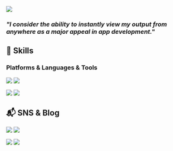 
<img src="https://capsule-render.vercel.app/api?type=waving&color=auto&height=200&section=header&text=hi,itsme,sooj👋&fontSize=50" />

### *"I consider the ability to instantly view my output from anywhere as a major appeal in app development."*


## :deciduous_tree: Skills
### Platforms & Languages & Tools
<img src="https://img.shields.io/badge/Kotlin-0095D5?&style=for-the-badge&logo=kotlin&logoColor=white"/></a>
<img src="https://img.shields.io/badge/Android-3DDC84?style=for-the-badge&logo=android&logoColor=whitee"/></a>

<img src="https://img.shields.io/badge/Slack-4A154B?style=for-the-badge&logo=slack&logoColor=white"/></a>
<img src="https://img.shields.io/badge/Discord-7289DA?style=for-the-badge&logo=discord&logoColor=white"/></a>

<!--
[![Top Langs](https://github-readme-stats.vercel.app/api/top-langs/?username=sooj36)](https://github.com/anuraghazra/github-readme-stats)
-->


## :mailbox_with_mail: SNS & Blog

<a href="sooj2023@gmail.com"><img src="https://img.shields.io/badge/sooj2023@gmail.com-EA4335?style=flat-square&logo=GMail&logoColor=white"/></a>
<a href="sooj36_@naver.com"><img src="https://img.shields.io/badge/sooj36_@naver.com-03C75A?style=flat-square&logo=naver&logoColor=white"/></a>

<a href="sooj36.github.io"><img src="https://img.shields.io/badge/Github.io-222222?style=flat-square&logo=githubpages&logoColor=white"/></a>
<a href="https://velog.io/@sooj23"><img src="https://img.shields.io/badge/Velog-20C997?style=flat-square&logo=velog&logoColor=white"/></a>

<!--
**sooj36/sooj36** is a ✨ _special_ ✨ repository because its `README.md` (this file) appears on your GitHub profile.



Here are some ideas to get you started:

- 🔭 I’m currently working on ...
- 🌱 I’m currently learning ...
- 👯 I’m looking to collaborate on ...
- 🤔 I’m looking for help with ...
- 💬 Ask me about ...
- 📫 How to reach me: ...
- 😄 Pronouns: ...
- ⚡ Fun fact: ...
-->
